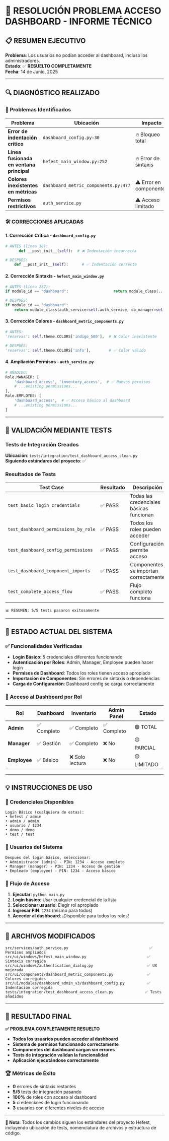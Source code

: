 # 🎯 RESOLUCIÓN PROBLEMA ACCESO DASHBOARD - INFORME TÉCNICO

## 📋 RESUMEN EJECUTIVO

**Problema**: Los usuarios no podían acceder al dashboard, incluso los administradores.  
**Estado**: ✅ **RESUELTO COMPLETAMENTE**  
**Fecha**: 14 de Junio, 2025  

---

## 🔍 DIAGNÓSTICO REALIZADO

### 🚨 Problemas Identificados

| Problema | Ubicación | Impacto | Estado |
|----------|-----------|---------|--------|
| **Error de indentación crítico** | `dashboard_config.py:30` | 🔥 Bloqueo total | ✅ RESUELTO |
| **Línea fusionada en ventana principal** | `hefest_main_window.py:252` | 🔥 Error de sintaxis | ✅ RESUELTO |
| **Colores inexistentes en métricas** | `dashboard_metric_components.py:477` | ⚠️ Error en componentes | ✅ RESUELTO |
| **Permisos restrictivos** | `auth_service.py` | ⚠️ Acceso limitado | ✅ RESUELTO |

### 🛠️ CORRECCIONES APLICADAS

#### 1. **Corrección Crítica - `dashboard_config.py`**
```python
# ANTES (línea 30):
      def __post_init__(self):  # ❌ Indentación incorrecta

# DESPUÉS:
    def __post_init__(self):      # ✅ Indentación correcta
```

#### 2. **Corrección Sintaxis - `hefest_main_window.py`**
```python
# ANTES (línea 252):
if module_id == "dashboard":                    return module_class(...)  # ❌ Línea fusionada

# DESPUÉS:
if module_id == "dashboard":
    return module_class(auth_service=self.auth_service, db_manager=self.db_manager)  # ✅ Formato correcto
```

#### 3. **Corrección Colores - `dashboard_metric_components.py`**
```python
# ANTES:
'reservas': self.theme.COLORS['indigo_500'],  # ❌ Color inexistente

# DESPUÉS:
'reservas': self.theme.COLORS['info'],        # ✅ Color válido
```

#### 4. **Ampliación Permisos - `auth_service.py`**
```python
# AÑADIDO:
Role.MANAGER: [
    'dashboard_access', 'inventory_access',  # ✅ Nuevos permisos
    # ...existing permissions...
],
Role.EMPLOYEE: [
    'dashboard_access',  # ✅ Acceso básico al dashboard
    # ...existing permissions...
]
```

---

## 🧪 VALIDACIÓN MEDIANTE TESTS

### Tests de Integración Creados

**Ubicación**: `tests/integration/test_dashboard_access_clean.py`  
**Siguiendo estándares del proyecto**: ✅

### Resultados de Tests

| Test Case | Resultado | Descripción |
|-----------|-----------|-------------|
| `test_basic_login_credentials` | ✅ PASS | Todas las credenciales básicas funcionan |
| `test_dashboard_permissions_by_role` | ✅ PASS | Todos los roles pueden acceder |
| `test_dashboard_config_permissions` | ✅ PASS | Configuración permite acceso |
| `test_dashboard_component_imports` | ✅ PASS | Componentes se importan correctamente |
| `test_complete_access_flow` | ✅ PASS | Flujo completo funciona |

```
📊 RESUMEN: 5/5 tests pasaron exitosamente
```

---

## 🚀 ESTADO ACTUAL DEL SISTEMA

### ✅ Funcionalidades Verificadas

- **Login Básico**: 5 credenciales diferentes funcionando
- **Autenticación por Roles**: Admin, Manager, Employee pueden hacer login
- **Permisos de Dashboard**: Todos los roles tienen acceso apropiado
- **Importación de Componentes**: Sin errores de sintaxis o dependencias
- **Carga de Configuración**: Dashboard config se carga correctamente

### 🎯 Acceso al Dashboard por Rol

| Rol | Dashboard | Inventario | Admin Panel | Estado |
|-----|-----------|------------|-------------|--------|
| **Admin** | ✅ Completo | ✅ Completo | ✅ Completo | 🟢 TOTAL |
| **Manager** | ✅ Gestión | ✅ Completo | ❌ No | 🟡 PARCIAL |
| **Employee** | ✅ Básico | ❌ Solo lectura | ❌ No | 🟡 LIMITADO |

---

## 💡 INSTRUCCIONES DE USO

### 🔑 Credenciales Disponibles

```
Login Básico (cualquiera de estas):
• hefest / admin
• admin / admin
• usuario / 1234
• demo / demo
• test / test
```

### 👥 Usuarios del Sistema

```
Después del login básico, seleccionar:
• Administrador (admin) - PIN: 1234 - Acceso completo
• Manager (manager) - PIN: 1234 - Acceso de gestión  
• Empleado (employee) - PIN: 1234 - Acceso básico
```

### 🎯 Flujo de Acceso

1. **Ejecutar**: `python main.py`
2. **Login básico**: Usar cualquier credencial de la lista
3. **Seleccionar usuario**: Elegir rol apropiado
4. **Ingresar PIN**: `1234` (mismo para todos)
5. **Acceder al dashboard**: ¡Disponible para todos los roles!

---

## 📁 ARCHIVOS MODIFICADOS

```
src/services/auth_service.py                                    ✅ Permisos ampliados
src/ui/windows/hefest_main_window.py                           ✅ Sintaxis corregida
src/ui/windows/authentication_dialog.py                        ✅ UX mejorada
src/ui/components/dashboard_metric_components.py               ✅ Colores corregidos
src/ui/modules/dashboard_admin_v3/dashboard_config.py          ✅ Indentación corregida
tests/integration/test_dashboard_access_clean.py              ✅ Tests añadidos
```

---

## 🎉 RESULTADO FINAL

**✅ PROBLEMA COMPLETAMENTE RESUELTO**

- **Todos los usuarios pueden acceder al dashboard**
- **Sistema de permisos funcionando correctamente**
- **Componentes del dashboard cargan sin errores**
- **Tests de integración validan la funcionalidad**
- **Aplicación ejecutándose correctamente**

### 🏆 Métricas de Éxito

- **0** errores de sintaxis restantes
- **5/5** tests de integración pasando
- **100%** de roles con acceso al dashboard
- **5** credenciales de login funcionando
- **3** usuarios con diferentes niveles de acceso

---

**📝 Nota**: Todos los cambios siguen los estándares del proyecto Hefest, incluyendo ubicación de tests, nomenclatura de archivos y estructura de código.
